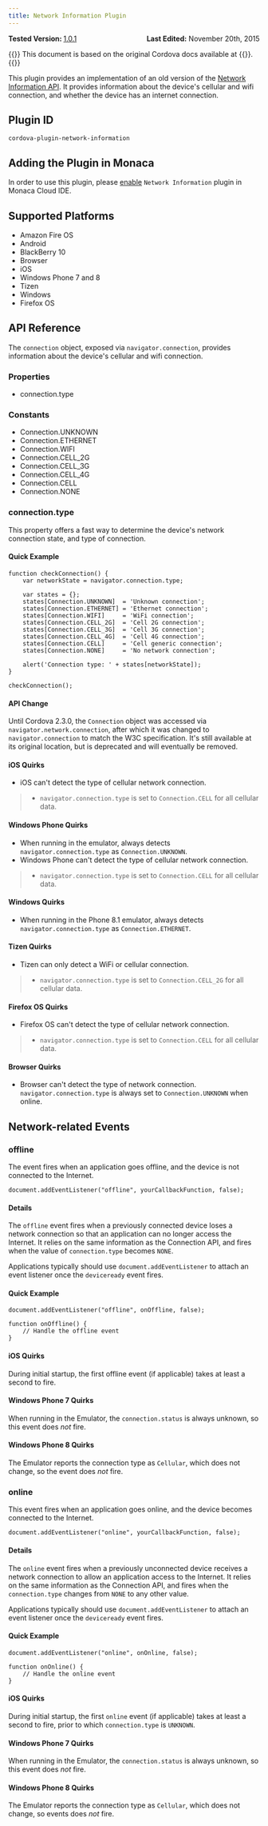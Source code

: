 ```yaml
---
title: Network Information Plugin
---
```


<div>
  <div  style="float: left;" align="left"><b>Tested Version: </b><a href="https://github.com/apache/cordova-plugin-network-information/blob/master/RELEASENOTES.md#101-jun-17-2015">1.0.1</a></div>   
  <div align="right" style="float: right;"><b>Last Edited:</b> November 20th, 2015</div>
  <br/>
</div>

{{<note>}}
This document is based on the original Cordova docs available at {{<link title="Cordova Docs" href="https://github.com/apache/cordova-plugin-network-information">}}.
{{</note>}}

This plugin provides an implementation of an old version of the [Network
Information API](http://www.w3.org/TR/2011/WD-netinfo-api-20110607/). It
provides information about the device's cellular and wifi connection,
and whether the device has an internet connection.

Plugin ID
---------

    cordova-plugin-network-information

Adding the Plugin in Monaca
---------------------------

In order to use this plugin, please [enable](/en/monaca_ide/manual/dependencies/cordova_plugin/#add-plugins)
`Network Information` plugin in Monaca Cloud IDE.

Supported Platforms
-------------------

-   Amazon Fire OS
-   Android
-   BlackBerry 10
-   Browser
-   iOS
-   Windows Phone 7 and 8
-   Tizen
-   Windows
-   Firefox OS

API Reference
-------------

The `connection` object, exposed via `navigator.connection`, provides
information about the device's cellular and wifi connection.

### Properties

-   connection.type

### Constants

-   Connection.UNKNOWN
-   Connection.ETHERNET
-   Connection.WIFI
-   Connection.CELL\_2G
-   Connection.CELL\_3G
-   Connection.CELL\_4G
-   Connection.CELL
-   Connection.NONE

### connection.type

This property offers a fast way to determine the device's network
connection state, and type of connection.

#### Quick Example

    function checkConnection() {
        var networkState = navigator.connection.type;

        var states = {};
        states[Connection.UNKNOWN]  = 'Unknown connection';
        states[Connection.ETHERNET] = 'Ethernet connection';
        states[Connection.WIFI]     = 'WiFi connection';
        states[Connection.CELL_2G]  = 'Cell 2G connection';
        states[Connection.CELL_3G]  = 'Cell 3G connection';
        states[Connection.CELL_4G]  = 'Cell 4G connection';
        states[Connection.CELL]     = 'Cell generic connection';
        states[Connection.NONE]     = 'No network connection';

        alert('Connection type: ' + states[networkState]);
    }

    checkConnection();

#### API Change

Until Cordova 2.3.0, the `Connection` object was accessed via
`navigator.network.connection`, after which it was changed to
`navigator.connection` to match the W3C specification. It's still
available at its original location, but is deprecated and will
eventually be removed.

#### iOS Quirks

-   iOS can't detect the type of cellular network connection.

> -   `navigator.connection.type` is set to `Connection.CELL` for all
>     cellular data.

#### Windows Phone Quirks

-   When running in the emulator, always detects
    `navigator.connection.type` as `Connection.UNKNOWN`.
-   Windows Phone can't detect the type of cellular network connection.

> -   `navigator.connection.type` is set to `Connection.CELL` for all
>     cellular data.

#### Windows Quirks

-   When running in the Phone 8.1 emulator, always detects
    `navigator.connection.type` as `Connection.ETHERNET`.

#### Tizen Quirks

-   Tizen can only detect a WiFi or cellular connection.

> -   `navigator.connection.type` is set to `Connection.CELL_2G` for all
>     cellular data.

#### Firefox OS Quirks

-   Firefox OS can't detect the type of cellular network connection.

> -   `navigator.connection.type` is set to `Connection.CELL` for all
>     cellular data.

#### Browser Quirks

-   Browser can't detect the type of network connection.
    `navigator.connection.type` is always set to `Connection.UNKNOWN`
    when online.

Network-related Events
----------------------

### offline

The event fires when an application goes offline, and the device is not
connected to the Internet.

    document.addEventListener("offline", yourCallbackFunction, false);

#### Details

The `offline` event fires when a previously connected device loses a
network connection so that an application can no longer access the
Internet. It relies on the same information as the Connection API, and
fires when the value of `connection.type` becomes `NONE`.

Applications typically should use `document.addEventListener` to attach
an event listener once the `deviceready` event fires.

#### Quick Example

    document.addEventListener("offline", onOffline, false);

    function onOffline() {
        // Handle the offline event
    }

#### iOS Quirks

During initial startup, the first offline event (if applicable) takes at
least a second to fire.

#### Windows Phone 7 Quirks

When running in the Emulator, the `connection.status` is always unknown,
so this event does *not* fire.

#### Windows Phone 8 Quirks

The Emulator reports the connection type as `Cellular`, which does not
change, so the event does *not* fire.

### online

This event fires when an application goes online, and the device becomes
connected to the Internet.

    document.addEventListener("online", yourCallbackFunction, false);

#### Details

The `online` event fires when a previously unconnected device receives a
network connection to allow an application access to the Internet. It
relies on the same information as the Connection API, and fires when the
`connection.type` changes from `NONE` to any other value.

Applications typically should use `document.addEventListener` to attach
an event listener once the `deviceready` event fires.

#### Quick Example

    document.addEventListener("online", onOnline, false);

    function onOnline() {
        // Handle the online event
    }

#### iOS Quirks

During initial startup, the first `online` event (if applicable) takes
at least a second to fire, prior to which `connection.type` is
`UNKNOWN`.

#### Windows Phone 7 Quirks

When running in the Emulator, the `connection.status` is always unknown,
so this event does *not* fire.

#### Windows Phone 8 Quirks

The Emulator reports the connection type as `Cellular`, which does not
change, so events does *not* fire.
